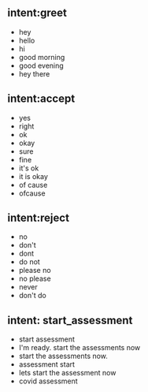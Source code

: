 ## intent:greet
- hey
- hello
- hi
- good morning
- good evening
- hey there

## intent:accept
- yes
- right
- ok
- okay
- sure
- fine
- it's ok
- it is okay
- of cause
- ofcause

## intent:reject
- no
- don't
- dont
- do not
- please no
- no please
- never
- don't do

## intent: start_assessment
- start assessment
- I'm ready. start the assessments now
- start the assessments now.
- assessment start
- lets start the assessment now
- covid assessment


